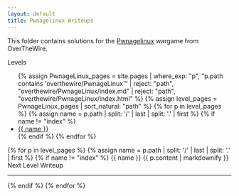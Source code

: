 ```yaml
---
layout: default
title: Pwnagelinux Writeups
---
```


This folder contains solutions for the [Pwnagelinux](http://overthewire.org/wargames/PwnageLinux/) wargame from OverTheWire.

<style>
/* Styles same as your Behemoth example – omitted here for brevity */
</style>

<div class="behemoth-container">

  <!-- Sidebar -->
  <div class="behemoth-sidebar">
    <h00>Levels</h00>
    <ul>
      {% assign PwnageLinux_pages = site.pages 
        | where_exp: "p", "p.path contains 'overthewire/PwnageLinux'" 
        | reject: "path", "overthewire/PwnageLinux/index.md" 
        | reject: "path", "overthewire/PwnageLinux/index.html" 
      %}
      {% assign level_pages = PwnageLinux_pages | sort_natural: "path" %}
      {% for p in level_pages %}
        {% assign name = p.path | split: '/' | last | split: '.' | first %}
        {% if name != "index" %}
          <li><a href="#{{ name }}">{{ name }}</a></li>
        {% endif %}
      {% endfor %}
    </ul>
  </div>

  <!-- Main content -->
  <div class="behemoth-content">
    {% for p in level_pages %}
      {% assign name = p.path | split: '/' | last | split: '.' | first %}
      {% if name != "index" %}
        <h00 id="{{ name }}">{{ name }}</h00>
        {{ p.content | markdownify }}
        <div class="level-banner">Next Level Writeup</div>
        <hr />
      {% endif %}
    {% endfor %}
  </div>

</div>
